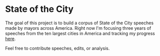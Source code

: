 # State of the City

The goal of this project is to build a corpus of State of the City speeches made by mayors across America. Right now I'm focusing three years of speeches from the ten largest cities in America and tracking my progress [here](https://docs.google.com/spreadsheets/d/e/2PACX-1vSFkKQ-GODmmdvtESCXB1vRz-bXnqfxcJZk6KWgLueV40BEkVtNvYKLtoFE63Iju4JXpnqYFwy6YXgq/pubhtml).

Feel free to contribute speeches, edits, or analysis.